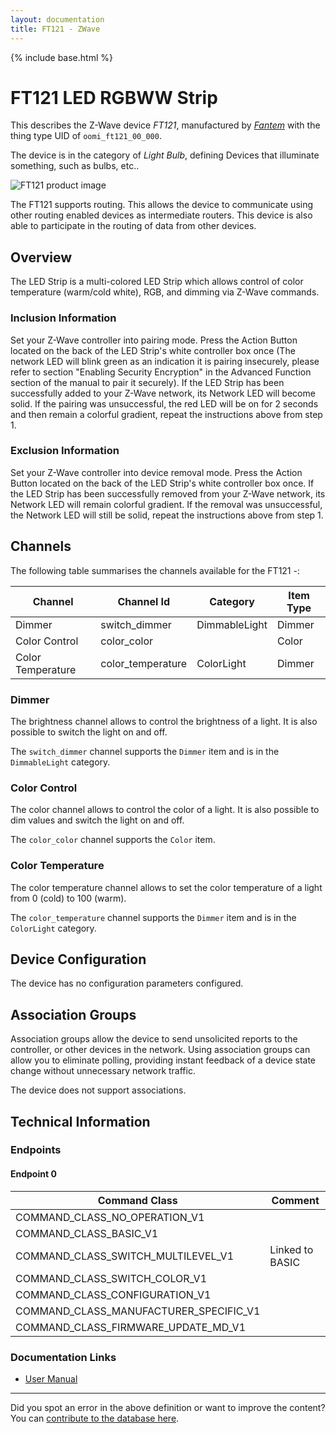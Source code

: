 ```yaml
---
layout: documentation
title: FT121 - ZWave
---
```


{% include base.html %}

# FT121 LED RGBWW Strip
This describes the Z-Wave device *FT121*, manufactured by *[Fantem](http://www.oomi.com/)* with the thing type UID of ```oomi_ft121_00_000```.

The device is in the category of *Light Bulb*, defining Devices that illuminate something, such as bulbs, etc..

![FT121 product image](https://www.cd-jackson.com/zwave_device_uploads/843/843_default.jpg)


The FT121 supports routing. This allows the device to communicate using other routing enabled devices as intermediate routers.  This device is also able to participate in the routing of data from other devices.

## Overview

The LED Strip is a multi-colored LED Strip which allows control of color temperature (warm/cold white), RGB, and dimming via Z-Wave commands.

### Inclusion Information

Set your Z-Wave controller into pairing mode. Press the Action Button located on the back of the LED Strip's white controller box once (The network LED will blink green as an indication it is pairing insecurely, please refer to section "Enabling Security Encryption" in the Advanced Function section of the manual to pair it securely). If the LED Strip has been successfully added to your Z-Wave network, its Network LED will become solid. If the pairing was unsuccessful, the red LED will be on for 2 seconds and then remain a colorful gradient, repeat the instructions above from step 1.

### Exclusion Information

Set your Z-Wave controller into device removal mode. Press the Action Button located on the back of the LED Strip's white controller box once. If the LED Strip has been successfully removed from your Z-Wave network, its Network LED will remain colorful gradient. If the removal was unsuccessful, the Network LED will still be solid, repeat the instructions above from step 1.

## Channels

The following table summarises the channels available for the FT121 -:

| Channel | Channel Id | Category | Item Type |
|---------|------------|----------|-----------|
| Dimmer | switch_dimmer | DimmableLight | Dimmer | 
| Color Control | color_color |  | Color | 
| Color Temperature | color_temperature | ColorLight | Dimmer | 

### Dimmer

The brightness channel allows to control the brightness of a light.
            It is also possible to switch the light on and off.

The ```switch_dimmer``` channel supports the ```Dimmer``` item and is in the ```DimmableLight``` category.

### Color Control

The color channel allows to control the color of a light.
            It is also possible to dim values and switch the light on and off.

The ```color_color``` channel supports the ```Color``` item.

### Color Temperature

The color temperature channel allows to set the color
            temperature of a light from 0 (cold) to 100 (warm).

The ```color_temperature``` channel supports the ```Dimmer``` item and is in the ```ColorLight``` category.



## Device Configuration

The device has no configuration parameters configured.

## Association Groups

Association groups allow the device to send unsolicited reports to the controller, or other devices in the network. Using association groups can allow you to eliminate polling, providing instant feedback of a device state change without unnecessary network traffic.

The device does not support associations.
## Technical Information

### Endpoints

#### Endpoint 0

| Command Class | Comment |
|---------------|---------|
| COMMAND_CLASS_NO_OPERATION_V1| |
| COMMAND_CLASS_BASIC_V1| |
| COMMAND_CLASS_SWITCH_MULTILEVEL_V1| Linked to BASIC|
| COMMAND_CLASS_SWITCH_COLOR_V1| |
| COMMAND_CLASS_CONFIGURATION_V1| |
| COMMAND_CLASS_MANUFACTURER_SPECIFIC_V1| |
| COMMAND_CLASS_FIRMWARE_UPDATE_MD_V1| |

### Documentation Links

* [User Manual](https://www.cd-jackson.com/zwave_device_uploads/843/Oomi-ColorStrip-manual.pdf)

---

Did you spot an error in the above definition or want to improve the content?
You can [contribute to the database here](http://www.cd-jackson.com/index.php/zwave/zwave-device-database/zwave-device-list/devicesummary/843).

